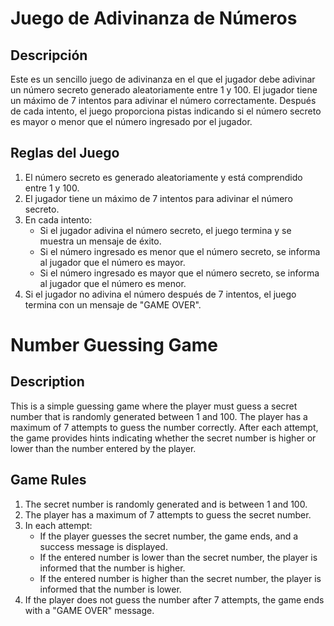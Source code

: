 # Juego de Adivinanza de Números

## Descripción

Este es un sencillo juego de adivinanza en el que el jugador debe adivinar un número secreto generado aleatoriamente entre 1 y 100. El jugador tiene un máximo de 7 intentos para adivinar el número correctamente. Después de cada intento, el juego proporciona pistas indicando si el número secreto es mayor o menor que el número ingresado por el jugador.

## Reglas del Juego

1. El número secreto es generado aleatoriamente y está comprendido entre 1 y 100.
2. El jugador tiene un máximo de 7 intentos para adivinar el número secreto.
3. En cada intento:
   - Si el jugador adivina el número secreto, el juego termina y se muestra un mensaje de éxito.
   - Si el número ingresado es menor que el número secreto, se informa al jugador que el número es mayor.
   - Si el número ingresado es mayor que el número secreto, se informa al jugador que el número es menor.
4. Si el jugador no adivina el número después de 7 intentos, el juego termina con un mensaje de "GAME OVER".

# Number Guessing Game

## Description

This is a simple guessing game where the player must guess a secret number that is randomly generated between 1 and 100. The player has a maximum of 7 attempts to guess the number correctly. After each attempt, the game provides hints indicating whether the secret number is higher or lower than the number entered by the player.

## Game Rules

1. The secret number is randomly generated and is between 1 and 100.
2. The player has a maximum of 7 attempts to guess the secret number.
3. In each attempt:
   - If the player guesses the secret number, the game ends, and a success message is displayed.
   - If the entered number is lower than the secret number, the player is informed that the number is higher.
   - If the entered number is higher than the secret number, the player is informed that the number is lower.
4. If the player does not guess the number after 7 attempts, the game ends with a "GAME OVER" message.

